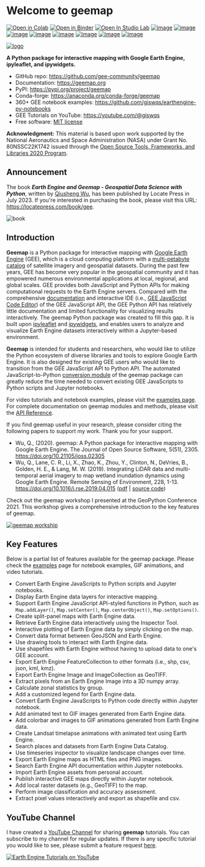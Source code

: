 # Welcome to geemap

[![Open in Colab](https://colab.research.google.com/assets/colab-badge.svg)](https://gishub.org/geemap-colab)
[![Open in Binder](https://mybinder.org/badge_logo.svg)](https://gishub.org/geemap-binder)
[![Open In Studio Lab](https://studiolab.sagemaker.aws/studiolab.svg)](https://studiolab.sagemaker.aws/import/github/gee-community/geemap/blob/master/examples/notebooks/00_geemap_key_features.ipynb)
[![image](https://img.shields.io/pypi/v/geemap.svg)](https://pypi.python.org/pypi/geemap)
[![image](https://img.shields.io/conda/vn/conda-forge/geemap.svg)](https://anaconda.org/conda-forge/geemap)
[![image](https://static.pepy.tech/badge/geemap)](https://pepy.tech/project/geemap)
[![image](https://github.com/gee-community/geemap/workflows/docs/badge.svg)](https://geemap.org)
[![image](https://github.com/gee-community/geemap/workflows/build/badge.svg)](https://github.com/gee-community/geemap/actions?query=workflow%3Abuild)
[![image](https://img.shields.io/badge/YouTube-Channel-red)](https://youtube.com/@giswqs)
[![image](https://img.shields.io/badge/License-MIT-yellow.svg)](https://opensource.org/licenses/MIT)
[![image](https://joss.theoj.org/papers/10.21105/joss.02305/status.svg)](https://joss.theoj.org/papers/10.21105/joss.02305)

[![logo](https://i.imgur.com/9OOSpDm.png)](https://github.com/gee-community/geemap/blob/master/docs/assets/logo.png)

**A Python package for interactive mapping with Google Earth Engine, ipyleaflet, and ipywidgets.**

-   GitHub repo: <https://github.com/gee-community/geemap>
-   Documentation: <https://geemap.org>
-   PyPI: <https://pypi.org/project/geemap>
-   Conda-forge: <https://anaconda.org/conda-forge/geemap>
-   360+ GEE notebook examples: <https://github.com/giswqs/earthengine-py-notebooks>
-   GEE Tutorials on YouTube: <https://youtube.com/@giswqs>
-   Free software: [MIT license](https://opensource.org/licenses/MIT)

**Acknowledgment:** This material is based upon work supported by the National Aeronautics and Space Administration (NASA) under Grant No. 80NSSC22K1742 issued through the [Open Source Tools, Frameworks, and Libraries 2020 Program](https://bit.ly/3RVBRcQ).

## Announcement

The book _**Earth Engine and Geemap - Geospatial Data Science with Python**_, written by [Qiusheng Wu](https://gishub.org), has been published by Locate Press in July 2023. If you're interested in purchasing the book, please visit this URL: <https://locatepress.com/book/gee>.

![book](https://images.geemap.org/book.png)

## Introduction

**Geemap** is a Python package for interactive mapping with [Google Earth Engine](https://earthengine.google.com/) (GEE), which is a cloud computing platform with a [multi-petabyte catalog](https://developers.google.com/earth-engine/datasets/) of satellite imagery and geospatial datasets. During the past few years, GEE has become very popular in the geospatial community and it has empowered numerous environmental applications at local, regional, and global scales. GEE provides both JavaScript and Python APIs for making computational requests to the Earth Engine servers. Compared with the comprehensive [documentation](https://developers.google.com/earth-engine) and interactive IDE (i.e., [GEE JavaScript Code Editor](https://code.earthengine.google.com/)) of the GEE JavaScript API, the GEE Python API has relatively little documentation and limited functionality for visualizing results interactively. The geemap Python package was created to fill this gap. It is built upon [ipyleaflet](https://github.com/jupyter-widgets/ipyleaflet) and [ipywidgets](https://github.com/jupyter-widgets/ipywidgets), and enables users to analyze and visualize Earth Engine datasets interactively within a Jupyter-based environment.

**Geemap** is intended for students and researchers, who would like to utilize the Python ecosystem of diverse libraries and tools to explore Google Earth Engine. It is also designed for existing GEE users who would like to transition from the GEE JavaScript API to Python API. The automated JavaScript-to-Python [conversion module](https://github.com/gee-community/geemap/blob/master/geemap/conversion.py) of the geemap package can greatly reduce the time needed to convert existing GEE JavaScripts to Python scripts and Jupyter notebooks.

For video tutorials and notebook examples, please visit the [examples page](https://github.com/gee-community/geemap/tree/master/examples). For complete documentation on geemap modules and methods, please visit the [API Reference](https://geemap.org/geemap/).

If you find geemap useful in your research, please consider citing the following papers to support my work. Thank you for your support.

-   Wu, Q., (2020). geemap: A Python package for interactive mapping with Google Earth Engine. The Journal of Open Source Software, 5(51), 2305. <https://doi.org/10.21105/joss.02305>
-   Wu, Q., Lane, C. R., Li, X., Zhao, K., Zhou, Y., Clinton, N., DeVries, B., Golden, H. E., & Lang, M. W. (2019). Integrating LiDAR data and multi-temporal aerial imagery to map wetland inundation dynamics using Google Earth Engine. Remote Sensing of Environment, 228, 1-13. <https://doi.org/10.1016/j.rse.2019.04.015> ([pdf](https://gishub.org/2019_rse) | [source code](https://doi.org/10.6084/m9.figshare.8864921))

Check out the geemap workshop I presented at the GeoPython Conference 2021. This workshop gives a comprehensive introduction to the key features of geemap.

[![geemap workship](https://img.youtube.com/vi/wGjpjh9IQ5I/0.jpg)](https://www.youtube.com/watch?v=wGjpjh9IQ5I)

## Key Features

Below is a partial list of features available for the geemap package. Please check the [examples](https://github.com/gee-community/geemap/tree/master/examples) page for notebook examples, GIF animations, and video tutorials.

-   Convert Earth Engine JavaScripts to Python scripts and Jupyter notebooks.
-   Display Earth Engine data layers for interactive mapping.
-   Support Earth Engine JavaScript API-styled functions in Python, such as `Map.addLayer()`, `Map.setCenter()`, `Map.centerObject()`, `Map.setOptions()`.
-   Create split-panel maps with Earth Engine data.
-   Retrieve Earth Engine data interactively using the Inspector Tool.
-   Interactive plotting of Earth Engine data by simply clicking on the map.
-   Convert data format between GeoJSON and Earth Engine.
-   Use drawing tools to interact with Earth Engine data.
-   Use shapefiles with Earth Engine without having to upload data to one's GEE account.
-   Export Earth Engine FeatureCollection to other formats (i.e., shp, csv, json, kml, kmz).
-   Export Earth Engine Image and ImageCollection as GeoTIFF.
-   Extract pixels from an Earth Engine Image into a 3D numpy array.
-   Calculate zonal statistics by group.
-   Add a customized legend for Earth Engine data.
-   Convert Earth Engine JavaScripts to Python code directly within Jupyter notebook.
-   Add animated text to GIF images generated from Earth Engine data.
-   Add colorbar and images to GIF animations generated from Earth Engine data.
-   Create Landsat timelapse animations with animated text using Earth Engine.
-   Search places and datasets from Earth Engine Data Catalog.
-   Use timeseries inspector to visualize landscape changes over time.
-   Export Earth Engine maps as HTML files and PNG images.
-   Search Earth Engine API documentation within Jupyter notebooks.
-   Import Earth Engine assets from personal account.
-   Publish interactive GEE maps directly within Jupyter notebook.
-   Add local raster datasets (e.g., GeoTIFF) to the map.
-   Perform image classification and accuracy assessment.
-   Extract pixel values interactively and export as shapefile and csv.

## YouTube Channel

I have created a [YouTube Channel](https://youtube.com/@giswqs) for sharing **geemap** tutorials. You can subscribe to my channel for regular updates. If there is any specific tutorial you would like to see, please submit a feature request [here](https://github.com/gee-community/geemap/issues).

[![Earth Engine Tutorials on YouTube](https://wetlands.io/file/images/youtube.png)](https://youtube.com/@giswqs)
